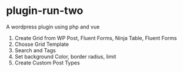 # plugin-run-two
A wordpress plugin using php and vue

1. Create Grid from WP Post, Fluent Forms, Ninja Table, Fluent Forms
2. Chosse Grid Template
2. Search and Tags
2. Set background Color, border radius, limit
2. Create Custom Post Types